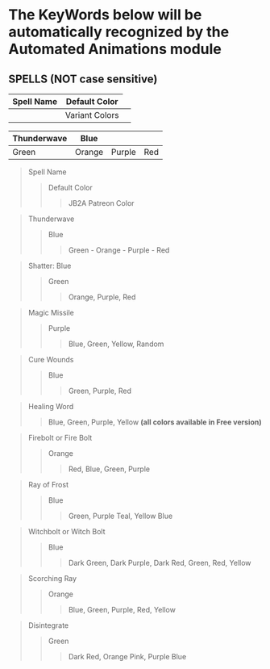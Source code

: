 # The KeyWords below will be automatically recognized by the Automated Animations module  

## SPELLS  (NOT case sensitive)

|Spell Name | Default Color|
|----------|----------------|
|<td colspan=3>Variant Colors|
  
|Thunderwave | Blue|||
|----------|------|-|---------|
|Green|Orange|Purple|Red|

>Spell Name
>>Default Color
>>>JB2A Patreon Color

>Thunderwave
>>Blue
>>>Green - Orange - Purple - Red  

>Shatter: Blue
>>Green
>>>Orange, Purple, Red  

>Magic Missile
>>Purple
>>>Blue, Green, Yellow, Random  

>Cure Wounds
>>Blue
>>>Green, Purple, Red  

>Healing Word
>>Blue, Green, Purple, Yellow **(all colors available in Free version)**  

>Firebolt or Fire Bolt
>>Orange
>>>Red, Blue, Green, Purple  

>Ray of Frost
>>Blue
>>>Green, Purple Teal, Yellow Blue  

>Witchbolt or Witch Bolt
>>Blue
>>>Dark Green, Dark Purple, Dark Red, Green, Red, Yellow  

>Scorching Ray
>>Orange
>>>Blue, Green, Purple, Red, Yellow  

>Disintegrate
>>Green
>>>Dark Red, Orange Pink, Purple Blue



